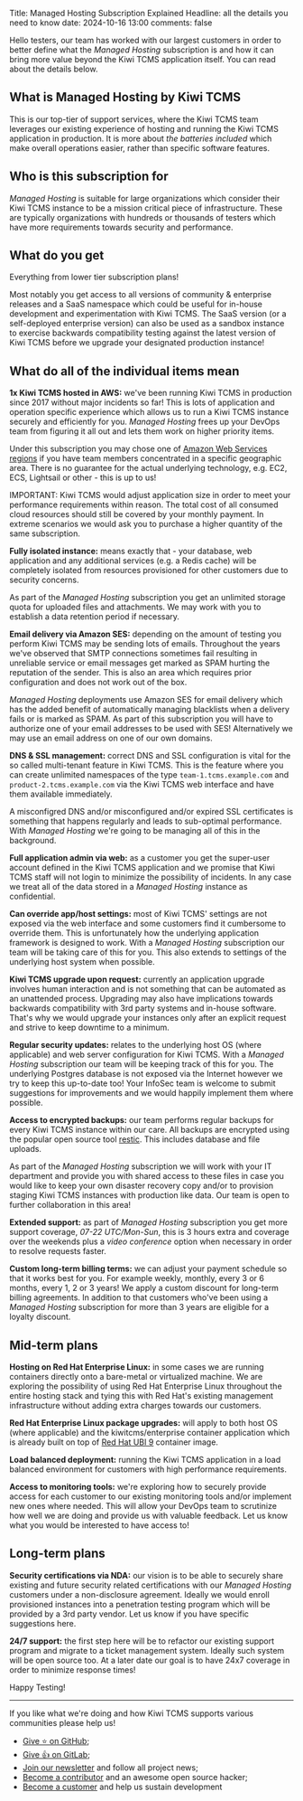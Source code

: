 Title: Managed Hosting Subscription Explained
Headline: all the details you need to know
date: 2024-10-16 13:00
comments: false

Hello testers,
our team has worked with our largest customers in order to better define what the
*Managed Hosting* subscription is and how it can bring more value beyond the
Kiwi TCMS application itself. You can read about the details below.



What is Managed Hosting by Kiwi TCMS
------------------------------------

This is our top-tier of support services, where the Kiwi TCMS team leverages
our existing experience of hosting and running the Kiwi TCMS application
in production. It is more about *the batteries included* which make
overall operations easier, rather than specific software features.


Who is this subscription for
----------------------------

*Managed Hosting* is suitable for large organizations which consider
their Kiwi TCMS instance to be a mission critical piece of infrastructure.
These are typically organizations with hundreds or thousands of testers
which have more requirements towards security and performance.


What do you get
---------------

Everything from lower tier subscription plans!

Most notably you get access to all versions of
community & enterprise releases and a SaaS namespace which could be useful for in-house
development and experimentation with Kiwi TCMS. The SaaS version
(or a self-deployed enterprise version) can also be used as a sandbox instance to exercise
backwards compatibility testing against the latest version of Kiwi TCMS before
we upgrade your designated production instance!


What do all of the individual items mean
----------------------------------------

**1x Kiwi TCMS hosted in AWS:** we've been running Kiwi TCMS in production since 2017 without
major incidents so far! This is lots of application and operation specific experience which
allows us to run a Kiwi TCMS instance securely and efficiently for you.
*Managed Hosting* frees up
your DevOps team from figuring it all out and lets them work on higher priority items.

Under this subscription you may chose one of
[Amazon Web Services regions](https://aws.amazon.com/about-aws/global-infrastructure/regions_az/)
if you have team members concentrated in a specific geographic area. There is no guarantee for the
actual underlying technology, e.g. EC2, ECS, Lightsail or other - this is up to us!

IMPORTANT: Kiwi TCMS would adjust application size in order to meet your performance requirements
within reason. The total cost of all consumed cloud resources should still be covered by your
monthly payment. In extreme scenarios we would ask you to purchase a higher quantity
of the same subscription.


**Fully isolated instance:** means exactly that - your database, web application and any additional
services (e.g. a Redis cache) will be completely isolated from resources provisioned for other customers
due to security concerns.

As part of the *Managed Hosting* subscription you get an unlimited storage quota for
uploaded files and attachments. We may work with you to establish a data retention period if necessary.


**Email delivery via Amazon SES:** depending on the amount of testing you perform Kiwi TCMS may be
sending lots of emails. Throughout the years we've observed that SMTP connections sometimes fail
resulting in unreliable service or email messages get marked as SPAM hurting the reputation of the sender.
This is also an area which requires prior configuration and does not work out of the box.

*Managed Hosting* deployments use Amazon SES for email delivery which has the added benefit of
automatically managing blacklists when a delivery fails or is marked as SPAM. As part of
this subscription you will have to authorize one of your email addresses to be used with SES!
Alternatively we may use an email address on one of our own domains.


**DNS & SSL management:** correct DNS and SSL configuration is vital for the
so called multi-tenant feature in Kiwi TCMS. This is the feature where you can create
unlimited namespaces of the type `team-1.tcms.example.com` and `product-2.tcms.example.com`
via the Kiwi TCMS web interface and have them available immediately.

A misconfigred DNS and/or misconfigured and/or expired SSL certificates is something that
happens regularly and leads to sub-optimal performance. With *Managed Hosting* we're going
to be managing all of this in the background.


**Full application admin via web:** as a customer you get the super-user account defined
in the Kiwi TCMS application and we promise that Kiwi TCMS staff will not login to minimize
the possibility of incidents. In any case we treat all of the data stored in a
*Managed Hosting* instance as confidential.


**Can override app/host settings:** most of Kiwi TCMS' settings are not exposed via the web
interface and some customers find it cumbersome to override them. This is unfortunately
how the underlying application framework is designed to work. With a *Managed Hosting*
subscription our team will be taking care of this for you. This also extends to settings
of the underlying host system when possible.


**Kiwi TCMS upgrade upon request:** currently an application upgrade involves human
interaction and is not something that can be automated as an unattended process.
Upgrading may also have implications towards backwards compatibility with 3rd
party systems and in-house software. That's why we would upgrade your instances
only after an explicit request and strive to keep downtime to a minimum.


**Regular security updates:** relates to the underlying host OS (where applicable)
and web server configuration for Kiwi TCMS. With a *Managed Hosting* subscription
our team will be keeping track of this for you. The underlying Postgres database
is not exposed via the Internet however we try to keep this up-to-date too!
Your InfoSec team is welcome to submit suggestions for improvements and we would
happily implement them where possible.


**Access to encrypted backups:** our team performs regular backups for every Kiwi TCMS
instance within our care. All backups are encrypted using the popular open source tool
[restic](https://restic.net/). This includes database and file uploads.

As part of the *Managed Hosting* subscription we will work with your IT department and
provide you with shared access to these files in case you would like to keep your own
disaster recovery copy and/or to provision staging Kiwi TCMS instances with production like
data. Our team is open to further collaboration in this area!


**Extended support:** as part of *Managed Hosting* subscription you get more support coverage,
*07-22 UTC/Mon-Sun*, this is 3 hours extra and coverage over the weekends
plus a *video conference* option when necessary in order to resolve
requests faster.


**Custom long-term billing terms:** we can adjust your payment schedule so that
it works best for you. For example weekly, monthly, every 3 or 6 months, every 1, 2 or 3 years!
We apply a custom discount for long-term billing agreements. In addition to that
customers who've been using a *Managed Hosting* subscription for more than 3 years are
eligible for a loyalty discount.


Mid-term plans
--------------

**Hosting on Red Hat Enterprise Linux:** in some cases we are running containers directly
onto a bare-metal or virtualized machine. We are exploring the possibility of using
Red Hat Enterprise Linux throughout the entire hosting stack and tying this with
Red Hat's existing management infrastructure without adding extra charges towards
our customers.


**Red Hat Enterprise Linux package upgrades:** will apply to both host OS (where applicable)
and the kiwitcms/enterprise container application which is already built on top of
[Red Hat UBI 9](https://catalog.redhat.com/software/containers/ubi9-minimal/61832888c0d15aff4912fe0d)
container image.


**Load balanced deployment:** running the Kiwi TCMS application in a load balanced
environment for customers with high performance requirements.


**Access to monitoring tools:** we're exploring how to securely provide access
for each customer to our existing monitoring tools and/or implement new ones where needed.
This will allow your DevOps team to scrutinize how well we are doing and
provide us with valuable feedback. Let us know what you would be interested to have access to!



Long-term plans
---------------

**Security certifications via NDA:** our vision is to be able to securely share existing and
future security related certifications with our *Managed Hosting* customers under a
non-disclosure agreement. Ideally we would enroll provisioned instances into a penetration testing
program which will be provided by a 3rd party vendor. Let us know if you have specific suggestions here.


**24/7 support:** the first step here will be to refactor our existing support program
and migrate to a ticket management system. Ideally such system will be open source too.
At a later date our goal is to have 24x7 coverage in order to minimize response times!



Happy Testing!

---

If you like what we're doing and how Kiwi TCMS supports various communities
please help us!

- [Give ⭐ on GitHub](https://github.com/kiwitcms/Kiwi/stargazers);
- [Give 👍 on GitLab](https://gitlab.com/gitlab-org/gitlab/-/issues/334558);
- [Join our newsletter](https://kiwitcms.us17.list-manage.com/subscribe/post?u=9b57a21155a3b7c655ae8f922&id=c970a37581)
  and follow all project news;
- [Become a contributor](https://kiwitcms.readthedocs.io/en/latest/contribution.html) and an awesome open source hacker;
- [Become a customer](/#subscriptions) and help us sustain development
